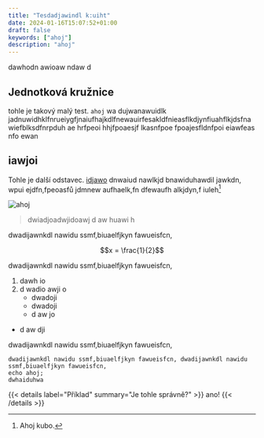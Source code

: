 ```yaml
---
title: "Tesdadjawindl k:uiht"
date: 2024-01-16T15:07:52+01:00
draft: false
keywords: ["ahoj"]
description: "ahoj"
---
```


dawhodn awioaw ndaw d
 
## Jednotková kružnice

tohle je takový malý test. `ahoj` wa dujwanawuidlk jadnuwidhklfnrueiygfjnaiufhajkdlfnewauirfesakldfnieasflkdjynfiuahflkjdsfnawiefblksdfnrpduh ae hrfpeoi hhjfpoaesjf lkasnfpoe fpoajesfldnfpoi eiawfeas nfo ewan

## iawjoi

Tohle je další odstavec. [idjawo](dawdoawhioj) dnwaiud nawlkjd bnawiduhawdil jawkdn, wpui ejdfn,fpeoasfů jdmnew aufhaelk,fn dfewaufh alkjdyn,f iuleh[^1]

[^1]: Ahoj kubo.

![ahoj](thumb.png)

> dwiadjoadwjidoawj
>d aw huawi h

dwadijawnkdl nawidu ssmf,biuaelfjkyn fawueisfcn, 

$$x = \frac{1}{2}$$

dwadijawnkdl nawidu ssmf,biuaelfjkyn fawueisfcn, 

1. dawh io
1. d wadio awji o
   - dwadoji
   - dwadoji
   - d aw jo
- d aw dji

dwadijawnkdl nawidu ssmf,biuaelfjkyn fawueisfcn, 

```
dwadijawnkdl nawidu ssmf,biuaelfjkyn fawueisfcn, dwadijawnkdl nawidu ssmf,biuaelfjkyn fawueisfcn, 
echo ahoj;
dwhaiduhwa
```
{{< details label="Příklad" summary="Je tohle správně?" >}}
ano!
{{< /details >}}

